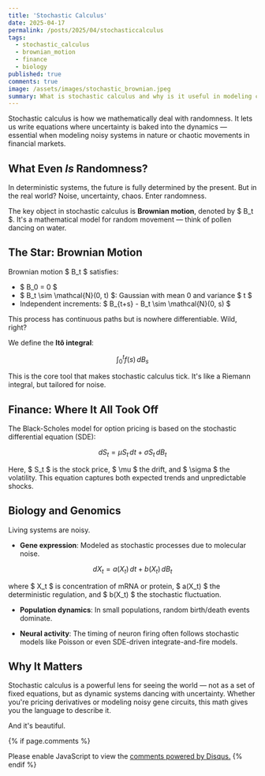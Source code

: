 ```yaml
---
title: 'Stochastic Calculus'
date: 2025-04-17
permalink: /posts/2025/04/stochasticcalculus
tags:
  - stochastic_calculus
  - brownian_motion
  - finance
  - biology
published: true
comments: true
image: /assets/images/stochastic_brownian.jpeg
summary: What is stochastic calculus and why is it useful in modeling complex systems?
---
```


Stochastic calculus is how we mathematically deal with randomness. It lets us write equations where uncertainty is baked into the dynamics — essential when modeling noisy systems in nature or chaotic movements in financial markets.

## What Even *Is* Randomness?

In deterministic systems, the future is fully determined by the present. But in the real world? Noise, uncertainty, chaos. Enter randomness.

The key object in stochastic calculus is **Brownian motion**, denoted by $ B_t $. It's a mathematical model for random movement — think of pollen dancing on water.

## The Star: Brownian Motion

Brownian motion $ B_t $ satisfies:

- $ B_0 = 0 $
- $ B_t \sim \mathcal{N}(0, t) $: Gaussian with mean 0 and variance $ t $
- Independent increments: $ B_{t+s} - B_t \sim \mathcal{N}(0, s) $

This process has continuous paths but is nowhere differentiable. Wild, right?

We define the **Itô integral**:

$$
\int_0^t f(s) \, dB_s
$$

This is the core tool that makes stochastic calculus tick. It's like a Riemann integral, but tailored for noise.

## Finance: Where It All Took Off

The Black-Scholes model for option pricing is based on the stochastic differential equation (SDE):

$$
dS_t = \mu S_t \, dt + \sigma S_t \, dB_t
$$

Here, $ S_t $ is the stock price, $ \mu $ the drift, and $ \sigma $ the volatility. This equation captures both expected trends and unpredictable shocks.

## Biology and Genomics

Living systems are noisy.

- **Gene expression**: Modeled as stochastic processes due to molecular noise.

$$
dX_t = a(X_t) \, dt + b(X_t) \, dB_t
$$

where $ X_t $ is concentration of mRNA or protein, $ a(X_t) $ the deterministic regulation, and $ b(X_t) $ the stochastic fluctuation.

- **Population dynamics**: In small populations, random birth/death events dominate.

- **Neural activity**: The timing of neuron firing often follows stochastic models like Poisson or even SDE-driven integrate-and-fire models.

## Why It Matters

Stochastic calculus is a powerful lens for seeing the world — not as a set of fixed equations, but as dynamic systems dancing with uncertainty. Whether you're pricing derivatives or modeling noisy gene circuits, this math gives you the language to describe it.

And it's beautiful.

{% if page.comments %}
<div id="disqus_thread"></div>
<script>
    (function() {
    var d = document, s = d.createElement('script');
    s.src = 'https://http-distantvantagepoint-com.disqus.com/embed.js';
    s.setAttribute('data-timestamp', +new Date());
    (d.head || d.body).appendChild(s);
    })();
</script>
<noscript>Please enable JavaScript to view the <a href="https://disqus.com/?ref_noscript">comments powered by Disqus.</a></noscript>
{% endif %}
